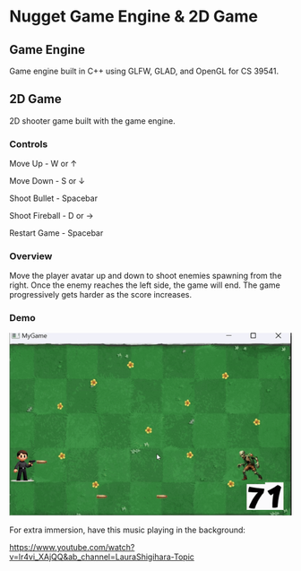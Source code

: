 # Nugget Game Engine & 2D Game
## Game Engine
Game engine built in C++ using GLFW, GLAD, and OpenGL for CS 39541.

## 2D Game
2D shooter game built with the game engine.
### Controls
Move Up - W or ↑

Move Down - S or ↓

Shoot Bullet - Spacebar

Shoot Fireball - D or →

Restart Game - Spacebar

### Overview
Move the player avatar up and down to shoot enemies spawning from the right. Once the enemy reaches the left side, the game will end. 
The game progressively gets harder as the score increases. 

### Demo
![game demo](https://github.com/XChen601/S24_Xing_Chen/blob/main/game_demo.gif)

For extra immersion, have this music playing in the background:

https://www.youtube.com/watch?v=lr4vi_XAjQQ&ab_channel=LauraShigihara-Topic
